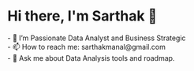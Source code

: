 <h1>Hi there, I'm Sarthak 👋</h1>
- 🌱 I’m Passionate Data Analyst and Business Strategic <br>
- 📫 How to reach me: sarthakmanal@gmail.com <br>
- 💬 Ask me about Data Analysis tools and roadmap.
<!--
Here are some ideas to get you started:

- 🔭 I’m currently working on ...
- 🌱 I’m currently learning ...
- 👯 I’m looking to collaborate on ...
- 🤔 I’m looking for help with ...
- 💬 Ask me about ...
- 📫 How to reach me: ...
- 😄 Pronouns: ...
- ⚡ Fun fact: ...
-->
